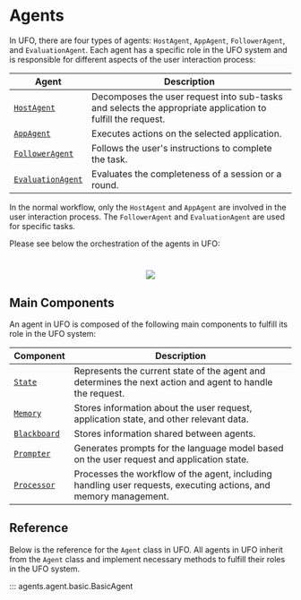 # Agents

In UFO, there are four types of agents: `HostAgent`, `AppAgent`, `FollowerAgent`, and `EvaluationAgent`. Each agent has a specific role in the UFO system and is responsible for different aspects of the user interaction process:

| Agent | Description |
| --- | --- |
| [`HostAgent`](../agents/host_agent.md) | Decomposes the user request into sub-tasks and selects the appropriate application to fulfill the request. |
| [`AppAgent`](../agents/app_agent.md) | Executes actions on the selected application. |
| [`FollowerAgent`](../agents/follower_agent.md) | Follows the user's instructions to complete the task. |
| [`EvaluationAgent`](../agents/evaluation_agent.md) | Evaluates the completeness of a session or a round. |

In the normal workflow, only the `HostAgent` and `AppAgent` are involved in the user interaction process. The `FollowerAgent` and `EvaluationAgent` are used for specific tasks.

Please see below the orchestration of the agents in UFO:

<h1 align="center">
    <img src="../../img/framework_v2.png"/> 
</h1>

## Main Components

An agent in UFO is composed of the following main components to fulfill its role in the UFO system:

| Component | Description |
| --- | --- |
| [`State`](../agents/design/state.md) | Represents the current state of the agent and determines the next action and agent to handle the request. |
| [`Memory`](../agents/design/memory.md) | Stores information about the user request, application state, and other relevant data. |
| [`Blackboard`](../agents/design/blackboard.md) | Stores information shared between agents. |
| [`Prompter`](../agents/design/prompter.md) | Generates prompts for the language model based on the user request and application state. |
| [`Processor`](../agents/design/processor.md) | Processes the workflow of the agent, including handling user requests, executing actions, and memory management. |

## Reference

Below is the reference for the `Agent` class in UFO. All agents in UFO inherit from the `Agent` class and implement necessary methods to fulfill their roles in the UFO system.

::: agents.agent.basic.BasicAgent


